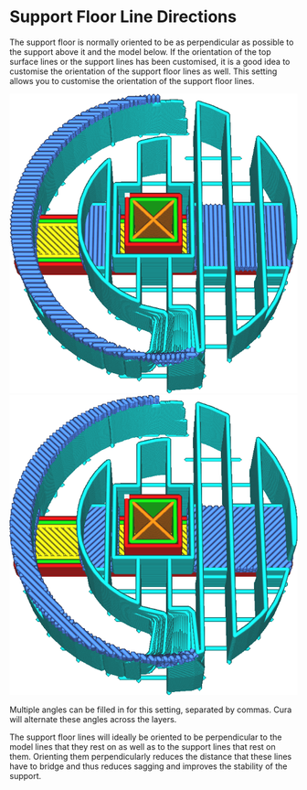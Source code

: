 Support Floor Line Directions
====
The support floor is normally oriented to be as perpendicular as possible to the support above it and the model below. If the orientation of the top surface lines or the support lines has been customised, it is a good idea to customise the orientation of the support floor lines as well. This setting allows you to customise the orientation of the support floor lines.


![Both the roof and floor angled at 0° and 90°](images/support_interface_angles_0.png)
![Both the roof and floor angled at 45° and 135°](images/support_interface_angles_45.png)

Multiple angles can be filled in for this setting, separated by commas. Cura will alternate these angles across the layers.

The support floor lines will ideally be oriented to be perpendicular to the model lines that they rest on as well as to the support lines that rest on them. Orienting them perpendicularly reduces the distance that these lines have to bridge and thus reduces sagging and improves the stability of the support.